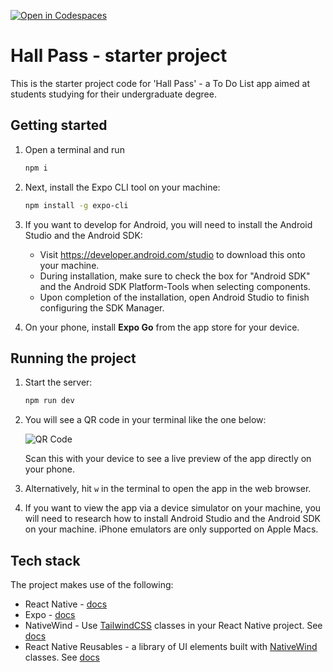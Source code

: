[![Open in Codespaces](https://classroom.github.com/assets/launch-codespace-2972f46106e565e64193e422d61a12cf1da4916b45550586e14ef0a7c637dd04.svg)](https://classroom.github.com/open-in-codespaces?assignment_repo_id=18890937)
# Hall Pass - starter project

This is the starter project code for 'Hall Pass' - a To Do List app aimed at students studying for their undergraduate degree.

## Getting started

1. Open a terminal and run

   ```bash
   npm i
   ```

2. Next, install the Expo CLI tool on your machine:

   ```bash
   npm install -g expo-cli
   ```

3. If you want to develop for Android, you will need to install the Android Studio and the Android SDK:

   - Visit https://developer.android.com/studio to download this onto your machine.
   - During installation, make sure to check the box for "Android SDK" and the Android SDK Platform-Tools when selecting components.
   - Upon completion of the installation, open Android Studio to finish configuring the SDK Manager.

4. On your phone, install **Expo Go** from the app store for your device.

## Running the project

1. Start the server:

   ```bash
   npm run dev
   ```

2. You will see a QR code in your terminal like the one below:

   <img src="./assets/images/webp/expo-device-qr.webp" alt="QR Code" style="max-width: 24rem; height: auto;" />

   Scan this with your device to see a live preview of the app directly on your phone.

3. Alternatively, hit `w` in the terminal to open the app in the web browser.

4. If you want to view the app via a device simulator on your machine, you will need to research how to install Android Studio and the Android SDK on your machine. iPhone emulators are only supported on Apple Macs.

## Tech stack

The project makes use of the following:

- React Native - [docs](https://reactnative.dev/)
- Expo - [docs](https://expo.dev/)
- NativeWind - Use [TailwindCSS](https://tailwindcss.com/) classes in your React Native project. See [docs](https://www.nativewind.dev/)
- React Native Reusables - a library of UI elements built with [NativeWind](https://www.nativewind.dev/) classes. See [docs](https://rnr-docs.vercel.app/getting-started/introduction/)
